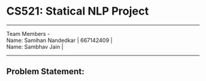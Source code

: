 # CS521: Statical NLP Project
<hr/>
Team Members - <br/>
Name: Samihan Nandedkar | 667142409 | <br/>
Name: Sambhav Jain | 
<hr/>

## Problem Statement:


